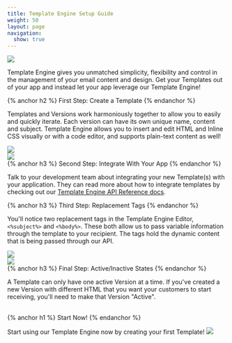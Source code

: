 ```yaml
---
title: Template Engine Setup Guide
weight: 50
layout: page
navigation:
  show: true
---
```


<img src="{{root_url}}/images/template_engine_1.png" class="img-responsive center-block"/>

Template Engine gives you unmatched simplicity, flexibility and control 
in the management of your email content and design. Get your Templates 
out of your app and instead let your app leverage our Template Engine!

<div class="row">
<div class="col-md-6">
{% anchor h2 %}
First Step: Create a Template
{% endanchor %}

Templates and Versions work harmoniously together to allow you to easily and quickly iterate. Each version can have its own unique name, content and subject. Template Engine allows you to insert and edit HTML and Inline CSS visually or with a code editor, and supports plain-text content as well!
</div>
<div class="col-md-6">
  <img src="{{root_url}}/images/template_engine_2.png" class="img-responsive pull-left"/>
</div>
</div>
<div class="row">
<div class="clearfix col-md-6">
  <img src="{{root_url}}/images/template_engine_3.png" class="img-responsive"/>
</div>
<div class="col-md-6">
{% anchor h3 %}
Second Step: Integrate With Your App
{% endanchor %}

Talk to your development team about integrating your new Template(s) with your application. 
They can read more about how to integrate templates by checking out our <a href="{{root_url}}/API_Reference/Template_Engine_API/index.html">Template Engine API Reference docs</a>.
</div>
</div>
<div class="row">
<div class="clearfix col-md-6">
{% anchor h3 %}
Third Step: Replacement Tags
{% endanchor %}

You'll notice two replacement tags in the Template Engine Editor, <code><%subject%></code> and <code><%body%></code>. These both allow us to pass variable information through the template to your recipient. The tags hold the dynamic content that is being passed through our API.
</div>
<div class="col-md-6">
  <img src="{{root_url}}/images/template_engine_4.png" class="img-responsive pull-left"/>
</div>
</div>
<div class="row">
<div class="clearfix col-md-6">
  <img src="{{root_url}}/images/template_engine_5.png" class="img-responsive"/>
</div>

<div class="col-md-6">
{% anchor h3 %}
Final Step: Active/Inactive States
{% endanchor %}

A Template can only have one active Version at a time. If you've created a new Version with different HTML that you want your customers to start receiving, you'll need to make that Version "Active".
</div>
</div>
<br/>
<div class="clearfix text-center">
{% anchor h1 %}
Start Now!
{% endanchor %}

Start using our Template Engine now by creating your first Template!
<a href="https://sendgrid.com/templates/new"><img src="{{root_url}}/images/template_engine_6.png" class="img-responsive center-block"/></a>
</div>
